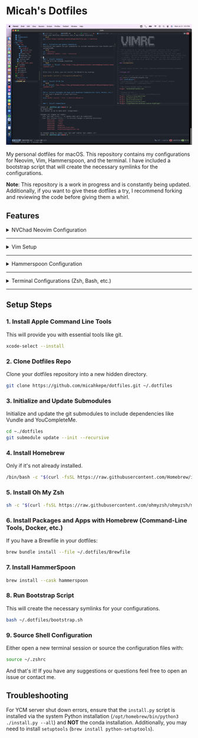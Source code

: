 # Micah's Dotfiles

![Preview of my NVChad setup for reference.](images/nvim.png)

My personal dotfiles for macOS. This repository contains my configurations for Neovim, Vim, Hammerspoon, and the terminal. I have included a bootstrap script that will create the necessary symlinks for the configurations. 

**Note**: This repository is a work in progress and is constantly being updated. Additionally, if you want to give these dotfiles a try, I recommend forking and reviewing the code before giving them a whirl.

## Features 

<details> 
<summary>NVChad Neovim Configuration</summary>
</br>
NVChad is a Neovim configuration that provides a clean and minimal setup for development. It includes plugins like Telescope, LSP, and Treesitter for a modern development experience. On top of the already versatile configuration, I have added my own plugins, mappings, and customizations. 
</details>

---

<details>
<summary>Vim Setup</summary>
</br>
I have since switched to Neovim, but I have included my old Vim configuration for reference. It replicates a lot of the features of NVChad.
</details>

---

<details>
<summary>Hammerspoon Configuration</summary>
</br>
Hammerspoon is a powerful automation tool for macOS that allows you to script and automate tasks. I have included a configuration that provides window management that I cannot live without.
</details>

---

<details>
<summary>Terminal Configurations (Zsh, Bash, etc.)</summary>
</br>
Personal configurations including aliases, themes, etc. for the terminal.
</details>

---

## Setup Steps

### 1. Install Apple Command Line Tools
This will provide you with essential tools like git.
```bash
xcode-select --install
```

### 2. Clone Dotfiles Repo
Clone your dotfiles repository into a new hidden directory.
```bash
git clone https://github.com/micahkepe/dotfiles.git ~/.dotfiles
```

### 3. Initialize and Update Submodules
Initialize and update the git submodules to include dependencies like Vundle and YouCompleteMe.
```bash
cd ~./dotfiles
git submodule update --init --recursive
```

### 4. Install Homebrew
Only if it's not already installed.
```bash
/bin/bash -c "$(curl -fsSL https://raw.githubusercontent.com/Homebrew/install/HEAD/install.sh)"
```

### 5. Install Oh My Zsh
```bash
sh -c "$(curl -fsSL https://raw.githubusercontent.com/ohmyzsh/ohmyzsh/master/tools/install.sh)"
```

### 6. Install Packages and Apps with Homebrew (Command-Line Tools, Docker, etc.)
If you have a Brewfile in your dotfiles:
```bash
brew bundle install --file ~/.dotfiles/Brewfile
```

### 7. Install HammerSpoon
```bash
brew install --cask hammerspoon
```

### 8. Run Bootstrap Script
This will create the necessary symlinks for your configurations.
```bash
bash ~/.dotfiles/bootstrap.sh
```

### 9. Source Shell Configuration
Either open a new terminal session or source the configuration files with:
```bash
source ~/.zshrc
```

And that's it! If you have any suggestions or questions feel free to open an issue or contact me.

## Troubleshooting

For YCM server shut down errors, ensure that the `install.py` script is installed via the system Python installation (`/opt/homebrew/bin/python3 ./install.py --all`) and **NOT** the conda installation. Additionally, you may need to install `setuptools` (`brew install python-setuptools`).

